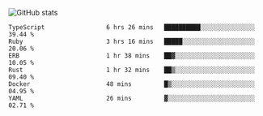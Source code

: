 ![GitHub stats](https://github-readme-stats.vercel.app/api?username=ksk001100&show_icons=true&theme=tokyonight)

<!--START_SECTION:waka-->

```text
TypeScript                 6 hrs 26 mins   ██████████░░░░░░░░░░░░░░░   39.44 %
Ruby                       3 hrs 16 mins   █████░░░░░░░░░░░░░░░░░░░░   20.06 %
ERB                        1 hr 38 mins    ██▓░░░░░░░░░░░░░░░░░░░░░░   10.05 %
Rust                       1 hr 32 mins    ██▒░░░░░░░░░░░░░░░░░░░░░░   09.40 %
Docker                     48 mins         █▒░░░░░░░░░░░░░░░░░░░░░░░   04.95 %
YAML                       26 mins         ▓░░░░░░░░░░░░░░░░░░░░░░░░   02.71 %
```

<!--END_SECTION:waka-->
